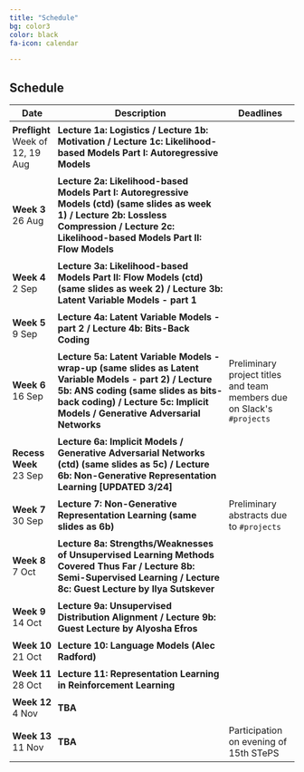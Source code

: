 ```yaml
---
title: "Schedule"
bg: color3
color: black
fa-icon: calendar

---
```

<style type="text/css">
  td { padding:5px; }
</style>
## Schedule

<table class="table table-striped">
<thead class="thead-inverse"><tr><th>Date</th><th width="60%">Description</th><th>Deadlines</th></tr></thead>
<tbody>
<tr>
  <td><B>Preflight</B><BR/>Week of 12, 19 Aug
  </td>
  <td>
  <strong>
Lecture 1a: Logistics /
Lecture 1b: Motivation / 
Lecture 1c: Likelihood-based Models Part I: Autoregressive Models
  </strong>
  </td>
  <td>
  </td>
</tr>
<tr>
  <td><B>Week 3</B><BR/>26 Aug
  </td>
  <td><strong>
Lecture 2a: Likelihood-based Models Part I: Autoregressive Models (ctd) (same slides as week 1) / Lecture 2b: Lossless Compression / 
Lecture 2c: Likelihood-based Models Part II: Flow Models
  </strong>
  </td>
  <td>
  </td>
</tr>
<tr>
  <td><B>Week 4</B><BR/>2 Sep
  </td>
  <td>
  <strong>
Lecture 3a: Likelihood-based Models Part II: Flow Models (ctd) (same slides as week 2) /
Lecture 3b: Latent Variable Models - part 1 
  </strong>
</td>
  <td>
</td>
</tr>
<tr>
  <td><B>Week 5</B><BR/>9 Sep
  </td>
  <td>
  <strong>
Lecture 4a: Latent Variable Models - part 2 /
Lecture 4b: Bits-Back Coding
  </strong>
  </td>
  <td>
  </td>
</tr>
<tr>
  <td><B>Week 6</B><BR/>16 Sep
  </td>
  <td>
  <strong>
Lecture 5a: Latent Variable Models - wrap-up (same slides as Latent Variable Models - part 2) /
Lecture 5b: ANS coding (same slides as bits-back coding) / 
Lecture 5c: Implicit Models / Generative Adversarial Networks
  </strong>
<td>Preliminary project titles and team members due on Slack's <code>#projects</code></td>
</tr>
<tr>
  <td><B>Recess Week</B><BR/>23 Sep
  </td>
  <td>
  <strong>
Lecture 6a: Implicit Models / Generative Adversarial Networks (ctd) (same slides as 5c) /
Lecture 6b: Non-Generative Representation Learning [UPDATED 3/24]
  </strong>
</td>
  <td>
  </td>
</tr>
<tr>
  <td><B>Week 7</B><BR/>30 Sep
  </td>
  <td>
  <strong>
Lecture 7: Non-Generative Representation Learning (same slides as 6b)
  </strong>
</td>
  <td>Preliminary abstracts due to <code>#projects</code>
  </td>
</tr>
<tr>
  <td><B>Week 8</B><BR/>7 Oct
  </td>
  <td>
  <strong>
Lecture 8a: Strengths/Weaknesses of Unsupervised Learning Methods Covered Thus Far /
Lecture 8b: Semi-Supervised Learning /
Lecture 8c: Guest Lecture by Ilya Sutskever
  </strong>
  </td>
  <td>
  </td>
</tr>
<tr>
  <td><B>Week 9</B><BR/>14 Oct
  </td>
  <td>
  <strong>
Lecture 9a: Unsupervised Distribution Alignment /
Lecture 9b: Guest Lecture by Alyosha Efros
  </strong>
  </td>
  <td>
  </td>
</tr>
<tr>
  <td><B>Week 10</B><BR/>21 Oct
  </td>
  <td>
    <strong>
Lecture 10: Language Models (Alec Radford)
  </strong>
</td>
  <td>
  </td>
</tr>
<tr>
  <td><B>Week 11</B><BR/>28 Oct
  </td>
  <td>
<strong>
Lecture 11: Representation Learning in Reinforcement Learning
  </strong>
</td>
  <td>
  </td>
</tr>
<tr>
  <td><B>Week 12</B><BR/>4 Nov
  </td>
  <td>
  <strong>
  TBA
  </strong>
  </td>
  <td>
  </td>
</tr>
<tr>
  <td><B>Week 13</B><BR/>11 Nov
  </td>
  <td>
  <strong>
  TBA
  </strong>
  </td>
  <td>Participation on evening of 15th STePS
  </td>
</tr></tbody></table>


